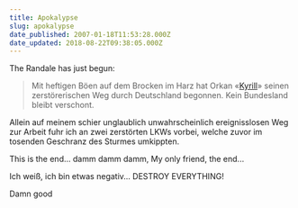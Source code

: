 ```yaml
---
title: Apokalypse
slug: apokalypse
date_published: 2007-01-18T11:53:28.000Z
date_updated: 2018-08-22T09:38:05.000Z
---
```


The Randale has just begun: 
> Mit heftigen Böen auf dem Brocken im Harz hat Orkan «[Kyrill](http://www.google.de/search?hl=de&client=firefox-a&rls=org.mozilla%3Aen-US%3Aofficial&hs=YOq&q=kyrill+sturm&btnG=Suche&meta=)» seinen zerstörerischen Weg durch Deutschland begonnen. Kein Bundesland bleibt verschont.

Allein auf meinem schier unglaublich unwahrscheinlich ereignisslosen Weg zur Arbeit fuhr ich an zwei zerstörten LKWs vorbei, welche zuvor im tosenden Geschranz des Sturmes umkippten.

This is the end... damm damm damm, My only friend, the end...

Ich weiß, ich bin etwas negativ...
DESTROY EVERYTHING!

Damn good
